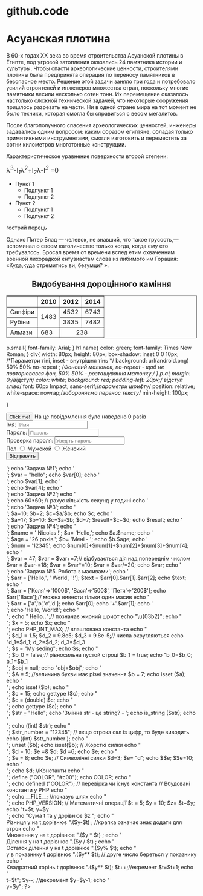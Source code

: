 # github.code
<!DOCTYPE html>
<html>
<head>
	<title>Асуанская плотина</title>
	<meta charset="utf-8">
	<link rel="stylesheet" type="text/css" href="practice.css">
</head>
<body>
	<h1 class="name" >Асуанская плотина</h1>
<p class="small">В 60-х годах XX века во время строительства Асуанской плотины в Египте, под 
угрозой затопления оказались 24 памятника истории и культуры. Чтобы спасти
археологические ценности, строителями плотины была предпринята операция по переносу 
памятников в безопасное место. Решение этой задачи заняло три года и потребовало 
усилий строителей и  инженеров множества стран, поскольку многие памятники весили 
несколько сотен тонн. Их перемещение оказалось настолько сложной технической задачей, 
что некоторые сооружения пришлось разрезать на части. Ни в одной стране мира на тот 
момент не было техники, которая смогла бы справиться с весом мегалитов.</p> 
<p class="small">После благополучного спасения археологических ценностей, инженеры задавались одним 
вопросом: каким образом египтяне, обладая только примитивными инструментами, смогли 
изготовить и  переместить за сотни километров многотонные конструкции.</p>
<div></div>
<p>Характеристическое уравнение поверхности второй степени:<br/>
<p><big>&lambda;<sup>3</sup>-I<i><sub>1</sub></i>&lambda;<sup>2</sup>+I<i><sub>2</sub></i>&lambda;-I<i><sup>3</sup></i>
=0</big></p>
<ul>
<li>Пункт 1
<ul>
<li>Подпункт 1</li>	
<li>Подпункт 2</li>	
</ul>
</li>
<li>Пункт 2
<ul>	
<li>Подпункт 1</li>
<li>Подпункт 2</li>
</ul>	
</li>
</ul>
<p class="a">гострий перець</p>
<p>Однако Питер Блад &mdash; челевок, не знавший, что такое трусость,&mdash; вспоминал о своем католичестве только когда, когда ему ето
требувалось. Бросал время от времени вслед етим охваченним военной лихорадкой єнтузиастам слова из либимого им Горация: &laquo;Куда,куда
стремитись ви, безумци? &raquo;.</p>
<h2 align="center">Видобування дороцінного каміння</h2>
<table width="50%" border="1">
<tr>
<td></td>
<th>2010</th>
<th>2012</th>
<th>2014</th>	
</tr>
<tr>
<td>Сапфіри</td>
<td rowspan="2">1483</td>	
<td>4532</td>	
<td>6743</td>		
</tr>
<tr>
<td>Рубіни</td>	
<td>3835</td>
<td>7482</td>			
</tr>
<tr>
	<td>Алмази</td>	
	<td>683</td>	
	<td colspan="2" align="center">238</td>		
</tr>	
</table>
</body>
</html>


p.small{
	font-family: Arial;
}
h1.name{
	color: green;
	font-family: Times New Roman;
}
div{
	width: 80px;
	height: 80px;
	box-shadow: inset 0 0 10px; /*Параметри тіні, inset - внутрішня тінь */
	background: url(android.png) 50% 50% no-repeat ; /*Фоновий малюнок, no-repeat - щоб не повторювався фон, 50% 50% - розташування малюнку */
}
p.a{
	margin: 0;/*відступ*/
	color: white;
	background: red;
	padding-left: 20px;/* відступ зліва*/
	font: 60px Impact, sans-serif;/*параметри шрифту*/
	position: relative;
	white-space: nowrap;/*забороняємо перенос тексту*/
	min-height: 100px;

}

<!DOCTYPE html>
<html>
<head>
	<meta charset="utf-8">
	<title></title>
	<script type="text/javascript">
function buttonclick (button){
	alert ("Ви нажали на кнопку. Кнопка має імя -" + button.name+ "також value дорівнює"+ button.value)
}	
function counter (element){
	counter++;
   element.innerHTML = "На це повідомлення було наведено 0 разів" + counter+ "разів";
}
function valid (form){
	var fail = false;
var name = form.name.value //звертаємось до значення атрибуту

if (name =="" || name ==" ");
    fail = "Ви не ввели своє імя ";

if (fail){
  alert(fail);
  return  false;
  } else {
  	return  true;
  }
}
var person ;
	
   if (confirm("Are you sure?")){
   
   person=prompt ("Hi, what is your name?");
   alert(" Hello,"+ person);
   }
   else alert ("Person not sure..");
  var  arr_1 = new Array();//Створюємо масив 1
  var  arr_2 = new Array();//Створюємо масив 2
  var  arr_3 = new Array();//Створюємо масив 3
  var  arr_4 = new Array();//Створюємо масив 4
  for (var i = 0; i<5; i++ ) arr_1[i]=i;
  for (var i = 0; i<10; i++ ) arr_2[i]=i;
  for (var i = 0; i<15; i++ ) arr_3[i]=i;

  	var arr = new Array (arr_1, arr_2, arr_3);
  
  for (var x=0; x<arr.length; x++){
  	for ( var j=0; j<arr[x].length; j++){
  		document.write (arr [x] [j] +"");
  		document.write ("<br/>");
  	}
  }
  function print (text) {
document.write (text);
  }
 function count (q,w){
 	summ = q+w;
 }
print ("Hello");
count (5,7);
print (summ);// якщо у лапках, то не функція суми, а назва буде
 var global = 12; // глобальна змінна, значення поширюється на все
 var i = 10;
 function test (){
 global++;
  var i=5;// локальна змінна, значення тільки для цієї функції 
}

test ();
 document.write ("Global-"+ global + ", variable i - " + i);
 var number = 21;
   var string;
   string = "Hello World!";
   var floatNumber = 1.23;
   var isTrue;
   isTrue = true;
   document.write("<br/>variable number=" + number+ "<br/>" + string + floatNumber + "<br/>" + isTrue  );       
   var x=5;
   var y;
   var result;
   y = 12;
   result=  x/y;
   document.write (result);



</script>
</head>
<body >
<input type="button" name="b" value="Click me!" onclick="buttonclick (this)" />
<span onmouseover="counter (this)"> На це повідомлення було наведено 0 разів</span>
<!--Обробка форм-->
<form action="" method="post" name="test" onsubmit="valid ()">
	<label for="name">Імя: </label>
<input type="text" name="name" placeholder="Имя" id="name"   /><br/>	
<label for="password">Пароль: </label>
<input type="password" name="password" placeholder="Пароль" id="password"   /><br/>	
<label for="RePassword">Проверка пароля: </label>
<input type="password" name="RePassword" placeholder="Уведіть пароль" id="RePassword"   /><br/>	
<span>Пол</span>
<input type="radio" name="state" id="state" value="Мужской">
<label>Мужской</label>
<input type="radio" name="state" id="state" value="Женский">
<label>Женский</label><br/>
<input type="submit" name="submit" value="Відправить">

</form>	

</body>
</html>


<?php echo 'Задачі по php(http://code.mu/tasks/php/base/osnovy-yazyka-php-dlya-novichkov.html)';
   echo '<br/>';
echo 'Задача №1';
echo '<br/>';
$var = "hello"; 
echo $var[0];
echo '<br/>';
echo $var[1];
echo '<br/>';
echo $var[4];
echo '<br/>';
echo 'Задача №2';
echo '<br/>';
echo 60*60; // рахує кількість секунд у годині
echo '<br/>';
echo 'Задача №3';
echo '<br/>';
$a=10;
$b=2;
$c=$a/$b;
echo $c;
echo '<br/>';
$a=17;
$b=10;
$c=$a-$b;
$d=7;
$result=$c+$d;
echo $result;
echo '<br/>';
echo 'Задача №4';
echo '<br/>';
$name = ' Nicolas !';
$a= 'Hello,';
echo $a.$name;
echo '<br/>';
$age = '26 років.';
$b= 'Мені - ';
echo $b.$age;
echo '<br/>';
$num = '12345';
echo $num[0]+$num[1]+$num[2]+$num[3]+$num[4];
echo '<br/>';
$var = 47;
$var = $var+=7;// відбувається дія над попереднім числом
$var = $var-=18;
$var = $var*=10;
$var = $var/=20;
echo $var;
echo '<br/>';
echo 'Задача №5. Робота з масивами';
echo '<br/>';
$arr = ['Hello,', ' World', '!'];
$text = $arr[0].$arr[1].$arr[2];
echo $text;
echo '<br/>';
$arr = ['Коля'=>'1000$', 'Вася'=>'500$', 'Петя'=>'200$'];
echo $arr['Вася'];// можна вивести тільки один масив
echo '<br/>';
$arr = ['a','b','c','d'];
echo $arr[0];
echo '+'.$arr[1];
echo '<br/>';


  echo 'Hello, World!';
  echo "<br/>";
  echo "<b> Hello..</b>";// позначає жирний шрифт
  echo "\u{03b2}";
  echo "<br/>";
  $x = 5;
  echo $x;
  echo "<br/>";
  echo PHP_INT_MAX; // влаштована константа
  echo "<br/>";
  $d_1 = 1.5;
  $d_2 = 9.8e5;
  $d_3 = 9.8e-5;// числа округляються
  echo "d_1=$d_1; d_2=$d_2; d_3=$d_3<br/> ";
  $s = "My seding";
  echo $s;
  echo "<br/>";
  $b_0 = false;// рівносильна пустой строці
  $b_1 = true;

  echo  "b_0=$b_0; b_1=$b_1<br/>";
  $obj = null;
  echo "obj=$obj";
  echo "<br/>";
  $A = 5; //величина букви має різні значення
  $b = 7;
  echo isset ($a);
  echo "<br/>";
  echo isset ($b);
  echo "<br/>";
  $c = 15;
  echo gettype ($c);
   echo "<br/>";
   $c = (double) $c;
   echo "<br/>";
   echo gettype ($c);
   echo "<br/>";
   $str = "Hello";
   echo 'Змінна str - це string? - ';
   echo is_string ($str);
   echo "<br/>";
   echo ((int) $str);
   echo "<br/>";
   $str_number = "12345"; // якщо строка скл із цифр, то буде виводить
   echo ((int) $str_number );
   echo "<br/>";
   unset ($b);
   echo isset($b);

   // Жорсткі силки
   echo "<br/>";
   $d = 10;
   $e =& $d;
   $d =6;
   echo $e;
echo "<br/>";
   $e = 8;
   echo $e;
   // Символічні силки
   $d=3;
   $e= "d";
   echo $$e;
   $$e=10;
   echo "<br/>";
   echo $d;
   //Константи
   echo "<br/>";
   define ("COLOR", "#c00");
   echo COLOR; 
   echo "<br/>";
   echo defined ("COLOR"); // перевірка чи існує константа
 // Вбудовані константи у PHP
   echo "<br/>";
   echo __FILE__; //показує шлях
   echo "<br/>";
   echo PHP_VERSION;
   // Математичні операції
   $t = 5;
   $y = 10;
   $z= $t+$y;
   echo "t=$t; y=$y<br/>";
   echo "Сума t та y дорівнює $z ";
   echo "<br/> Різниця y на t дорівнює ".($y-$t) ; //крапка означає знак додати для строк
   echo "<br/> Множення y на t дорівнює ".($y * $t) ;
   echo "<br/> Ділення y на t дорівнює ".($y / $t) ;
   echo "<br/> Остаток ділення y на t дорівнює ".($y% $t);
   echo "<br/>  y в показнику t дорівнює ".($y** $t); // друге число береться у показнику
   echo "<br/>  Квадратний корінь t дорівнює ".($y** $t);
   $t++;//екремент
   $t=$t+1;
   echo "<br/> t=$t";
   $y--; //декремент
   $y=$y-1;
   echo "<br/> y=$y";
?>
